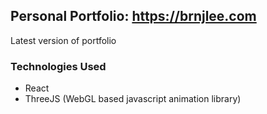## Personal Portfolio: https://brnjlee.com
Latest version of portfolio

### Technologies Used
<ul> 
  <li /> React 
  <li /> ThreeJS (WebGL based javascript animation library)
</ul>
